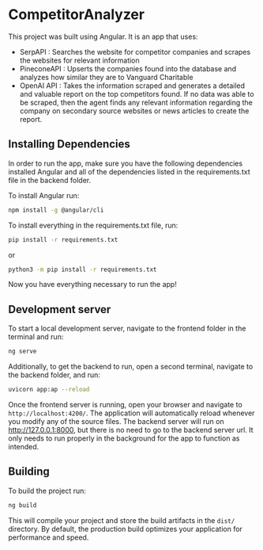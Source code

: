 # CompetitorAnalyzer

This project was built using Angular. It is an app that uses:
 - SerpAPI : Searches the website for competitor companies and scrapes the websites for relevant information
 - PineconeAPI : Upserts the companies found into the database and analyzes how similar they are to Vanguard Charitable
 - OpenAI API : Takes the information scraped and generates a detailed and valuable report on the top competitors found. If no data was able to be scraped, then the agent finds any relevant information regarding the company on secondary source websites or news articles to create the report. 

## Installing Dependencies

In order to run the app, make sure you have the following dependencies installed Angular and all of the dependencies listed in the requirements.txt file in the backend folder.

To install Angular run:

```bash
npm install -g @angular/cli
```

To install everything in the requirements.txt file, run:

```bash
pip install -r requirements.txt
```

or

```bash
python3 -m pip install -r requirements.txt
```

Now you have everything necessary to run the app!

## Development server

To start a local development server, navigate to the frontend folder in the terminal and run:

```bash
ng serve
```

Additionally, to get the backend to run, open a second terminal, navigate to the backend folder, and run:

```bash
uvicorn app:ap --reload
```

Once the frontend server is running, open your browser and navigate to `http://localhost:4200/`. The application will automatically reload whenever you modify any of the source files. The backend server will run on http://127.0.0.1:8000, but 
there is no need to go to the backend server url. It only needs to run properly in the background for the app to function as intended.

## Building

To build the project run:

```bash
ng build
```

This will compile your project and store the build artifacts in the `dist/` directory. By default, the production build optimizes your application for performance and speed.
